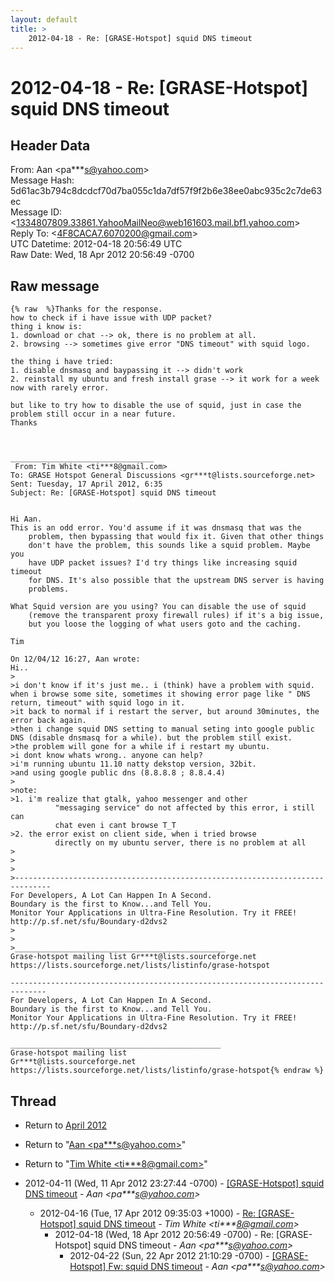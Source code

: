 ```yaml
---
layout: default
title: >
    2012-04-18 - Re: [GRASE-Hotspot] squid DNS timeout
---
```


# 2012-04-18 - Re: [GRASE-Hotspot] squid DNS timeout

## Header Data

From: Aan \<pa***s@yahoo.com\><br>
Message Hash: 5d61ac3b794c8dcdcf70d7ba055c1da7df57f9f2b6e38ee0abc935c2c7de63ec<br>
Message ID: \<1334807809.33861.YahooMailNeo@web161603.mail.bf1.yahoo.com\><br>
Reply To: \<4F8CACA7.6070200@gmail.com\><br>
UTC Datetime: 2012-04-18 20:56:49 UTC<br>
Raw Date: Wed, 18 Apr 2012 20:56:49 -0700<br>

## Raw message

```
{% raw  %}Thanks for the response.
how to check if i have issue with UDP packet?
thing i know is:
1. download or chat --> ok, there is no problem at all.
2. browsing --> sometimes give error "DNS timeout" with squid logo. 

the thing i have tried:
1. disable dnsmasq and baypassing it --> didn't work
2. reinstall my ubuntu and fresh install grase --> it work for a week now with rarely error.

but like to try how to disable the use of squid, just in case the problem still occur in a near future.
Thanks



________________________________
 From: Tim White <ti***8@gmail.com>
To: GRASE Hotspot General Discussions <gr***t@lists.sourceforge.net> 
Sent: Tuesday, 17 April 2012, 6:35
Subject: Re: [GRASE-Hotspot] squid DNS timeout
 

Hi Aan.
This is an odd error. You'd assume if it was dnsmasq that was the
    problem, then bypassing that would fix it. Given that other things
    don't have the problem, this sounds like a squid problem. Maybe you
    have UDP packet issues? I'd try things like increasing squid timeout
    for DNS. It's also possible that the upstream DNS server is having
    problems.

What Squid version are you using? You can disable the use of squid
    (remove the transparent proxy firewall rules) if it's a big issue,
    but you loose the logging of what users goto and the caching.

Tim

On 12/04/12 16:27, Aan wrote: 
Hi.. 
>
>i don't know if it's just me.. i (think) have a problem with squid. when i browse some site, sometimes it showing error page like " DNS return, timeout" with squid logo in it.
>it back to normal if i restart the server, but around 30minutes, the error back again.
>then i change squid DNS setting to manual seting into google public DNS (disable dnsmasq for a while). but the problem still exist.
>the problem will gone for a while if i restart my ubuntu.
>i dont know whats wrong.. anyone can help?
>i'm running ubuntu 11.10 natty dekstop version, 32bit.
>and using google public dns (8.8.8.8 ; 8.8.4.4)
>
>note:
>1. i'm realize that gtalk, yahoo messenger and other
          "messaging service" do not affected by this error, i still can
          chat even i cant browse T_T
>2. the error exist on client side, when i tried browse
          directly on my ubuntu server, there is no problem at all
>
>
>
>------------------------------------------------------------------------------
For Developers, A Lot Can Happen In A Second.
Boundary is the first to Know...and Tell You.
Monitor Your Applications in Ultra-Fine Resolution. Try it FREE! http://p.sf.net/sfu/Boundary-d2dvs2
>
>
>_______________________________________________
Grase-hotspot mailing list Gr***t@lists.sourceforge.net https://lists.sourceforge.net/lists/listinfo/grase-hotspot 

------------------------------------------------------------------------------
For Developers, A Lot Can Happen In A Second.
Boundary is the first to Know...and Tell You.
Monitor Your Applications in Ultra-Fine Resolution. Try it FREE!
http://p.sf.net/sfu/Boundary-d2dvs2

_______________________________________________
Grase-hotspot mailing list
Gr***t@lists.sourceforge.net
https://lists.sourceforge.net/lists/listinfo/grase-hotspot{% endraw %}
```

## Thread

+ Return to [April 2012](/archive/2012/04)

+ Return to "[Aan <pa***s<span>@</span>yahoo.com>](/authors/pa___s_at_yahoo_com)"
+ Return to "[Tim White <ti***8<span>@</span>gmail.com>](/authors/ti___8_at_gmail_com)"

+ 2012-04-11 (Wed, 11 Apr 2012 23:27:44 -0700) - [[GRASE-Hotspot] squid DNS timeout](/archive/2012/04/8ba9adceaff072f9ae5c33c44592a7fb302aa7feaf8d21c85da076af55a03e60) - _Aan \<pa***s@yahoo.com\>_
  + 2012-04-16 (Tue, 17 Apr 2012 09:35:03 +1000) - [Re: [GRASE-Hotspot] squid DNS timeout](/archive/2012/04/c3a3639968df72ae5cffb6da7e32928b2608814e7914ea688728b711d1eb3973) - _Tim White \<ti***8@gmail.com\>_
    + 2012-04-18 (Wed, 18 Apr 2012 20:56:49 -0700) - Re: [GRASE-Hotspot] squid DNS timeout - _Aan \<pa***s@yahoo.com\>_
      + 2012-04-22 (Sun, 22 Apr 2012 21:10:29 -0700) - [[GRASE-Hotspot] Fw:  squid DNS timeout](/archive/2012/04/f5a59b722b6e3ea79d26173bd02bcbbd77a57465c26d10391d2bea78ed98597b) - _Aan \<pa***s@yahoo.com\>_

